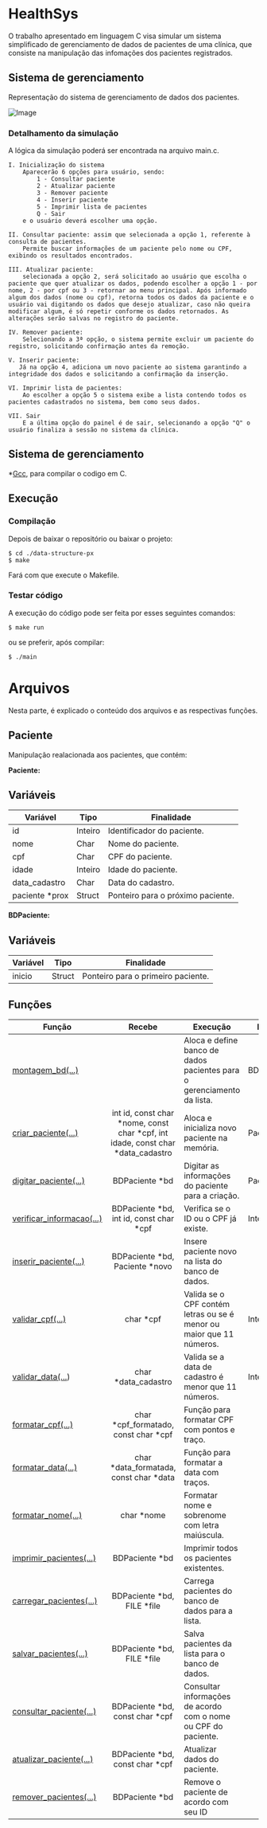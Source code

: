 # HealthSys

O trabalho apresentado em linguagem C visa simular um sistema simplificado de gerenciamento de dados de pacientes de uma clínica, que consiste na manipulação das infomações dos pacientes registrados.

## Sistema de gerenciamento

Representação do sistema de gerenciamento de dados dos pacientes.

![Image](https://github.com/user-attachments/assets/d51968f4-07ec-4113-9f9f-63471afb4144)

### Detalhamento da simulação
A lógica da simulação poderá ser encontrada na arquivo main.c.
   
    I. Inicialização do sistema
        Aparecerão 6 opções para usuário, sendo:
            1 - Consultar paciente
            2 - Atualizar paciente
            3 - Remover paciente
            4 - Inserir paciente
            5 - Imprimir lista de pacientes
            Q - Sair
        e o usuário deverá escolher uma opção. 

    II. Consultar paciente: assim que selecionada a opção 1, referente à consulta de pacientes.
        Permite buscar informações de um paciente pelo nome ou CPF, exibindo os resultados encontrados.

    III. Atualizar paciente:
        selecionada a opção 2, será solicitado ao usuário que escolha o paciente que quer atualizar os dados, podendo escolher a opção 1 - por nome, 2 - por cpf ou 3 - retornar ao menu principal. Após informado algum dos dados (nome ou cpf), retorna todos os dados da paciente e o usuário vai digitando os dados que desejo atualizar, caso não queira modificar algum, é só repetir conforme os dados retornados. As alterações serão salvas no registro do paciente.
    
    IV. Remover paciente:
        Selecionando a 3ª opção, o sistema permite excluir um paciente do registro, solicitando confirmação antes da remoção.

    V. Inserir paciente:
       Já na opção 4, adiciona um novo paciente ao sistema garantindo a integridade dos dados e solicitando a confirmação da inserção.

    VI. Imprimir lista de pacientes:
        Ao escolher a opção 5 o sistema exibe a lista contendo todos os pacientes cadastrados no sistema, bem como seus dados.

    VII. Sair
        E a última opção do painel é de sair, selecionando a opção "Q" o usuário finaliza a sessão no sistema da clínica.


## Sistema de gerenciamento

*[Gcc](https://gcc.gnu.org/), para compilar o codigo em C.

## Execução 

### Compilação

Depois de baixar o repositório ou baixar o projeto:

```
$ cd ./data-structure-px
$ make
```
Fará com que execute o Makefile.

### Testar código
A execução do código pode ser feita por esses seguintes comandos:

```
$ make run
```
ou se preferir, após compilar:
```
$ ./main	
```

# Arquivos

Nesta parte, é explicado o conteúdo dos arquivos e as respectivas funções.

## Paciente

Manipulação realacionada aos pacientes, que contém:

**Paciente:**

## Variáveis 

|Variável| Tipo | Finalidade |
|-|-|-|
|id|Inteiro |Identificador do paciente.|
|nome|Char|Nome do paciente.|
|cpf|Char|CPF do paciente.|
|idade|Inteiro|Idade do paciente.|
|data_cadastro|Char|Data do cadastro.|
|paciente *prox|Struct|Ponteiro para o próximo paciente.|


**BDPaciente:**

## Variáveis

|Variável| Tipo | Finalidade |
|- |-|-|
|inicio|Struct |Ponteiro para o primeiro paciente.|

## Funções 

|Função|Recebe|Execução|Retorna|
| ------------- |:-------------:|-|-|
|[montagem_bd(...)](src/paciente.c?#L24)||Aloca e define banco de dados pacientes para o gerenciamento da lista.|BDPaciente*|
|[criar_paciente(...)](src/paciente.c?#L38)|int id, const char *nome, const char *cpf, int idade, const char *data_cadastro|Aloca e inicializa novo paciente na memória.|Paciente*|
|[digitar_paciente(...)](src/paciente.c?#L59)|BDPaciente *bd|Digitar as informações do paciente para a criação.|Paciente*| 
|[verificar_informacao(...)](src/paciente.c?#L117)|BDPaciente *bd, int id, const char *cpf|Verifica se o ID ou o CPF já existe.|Inteiro|
|[inserir_paciente(...)](src/paciente.c?#L142)|BDPaciente *bd, Paciente *novo|Insere paciente novo na lista do banco de dados.||
|[validar_cpf(...)](src/paciente.c?#L161)|char *cpf|Valida se o CPF contém letras ou se é menor ou maior que 11 números.|Inteiro|
|[validar_data(...](src/paciente.c?#L180))|char *data_cadastro|Valida se a data de cadastro é menor que 11 números.|Inteiro|
|[formatar_cpf(...)](src/paciente.c?#L191)|char *cpf_formatado, const char *cpf|Função para formatar CPF com pontos e traço.||
|[formatar_data(...)](src/paciente.c?#L197)|char *data_formatada, const char *data|Função para formatar a data com traços.||
|[formatar_nome(...)](src/paciente.c?#L203)|char *nome|Formatar nome e sobrenome com letra maiúscula.||
|[imprimir_pacientes(...)](src/paciente.c?#L227)|BDPaciente *bd|Imprimir todos os pacientes existentes.||
|[carregar_pacientes(...)](src/paciente.c?#L259)|BDPaciente *bd, FILE *file|Carrega pacientes do banco de dados para a lista.||
|[salvar_pacientes(...)](src/paciente.c?#L283)|BDPaciente *bd, FILE *file|Salva pacientes da lista para o banco de dados.||
|[consultar_paciente(...)](src/paciente.c?#L295)|BDPaciente *bd, const char *cpf|Consultar informações de acordo com o nome ou CPF do paciente.||
|[atualizar_paciente(...)](src/paciente.c?#L363)|BDPaciente *bd, const char *cpf|Atualizar dados do paciente.||
|[remover_pacientes(...)](src/paciente.c?#L456)|BDPaciente *bd|Remove o paciente de acordo com seu ID||


